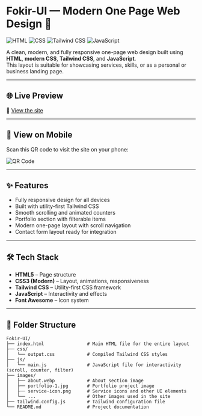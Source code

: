 # Fokir-UI — Modern One Page Web Design 🚀

![HTML](https://img.shields.io/badge/HTML5-E34F26?style=for-the-badge&logo=html5&logoColor=white)
![CSS](https://img.shields.io/badge/CSS3%20(Modern)-1572B6?style=for-the-badge&logo=css3&logoColor=white)
![Tailwind CSS](https://img.shields.io/badge/Tailwind_CSS-38B2AC?style=for-the-badge&logo=tailwind-css&logoColor=white)
![JavaScript](https://img.shields.io/badge/JavaScript-F7DF1E?style=for-the-badge&logo=javascript&logoColor=black)

A clean, modern, and fully responsive one-page web design built using **HTML**, **modern CSS**, **Tailwind CSS**, and **JavaScript**.  
This layout is suitable for showcasing services, skills, or as a personal or business landing page.

---

## 🌐 Live Preview

🔗 [View the site](https://m3tazz.github.io/Fokir-UI/)

---

## 📱 View on Mobile

Scan this QR code to visit the site on your phone:

![QR Code](https://api.qrserver.com/v1/create-qr-code/?size=200x200&data=https://m3tazz.github.io/Fokir-UI/)

---

## ✨ Features

- Fully responsive design for all devices
- Built with utility-first Tailwind CSS
- Smooth scrolling and animated counters
- Portfolio section with filterable items
- Modern one-page layout with scroll navigation
- Contact form layout ready for integration

---

## 🛠️ Tech Stack

- **HTML5** – Page structure
- **CSS3 (Modern)** – Layout, animations, responsiveness
- **Tailwind CSS** – Utility-first CSS framework
- **JavaScript** – Interactivity and effects
- **Font Awesome** – Icon system

---

## 📁 Folder Structure

```
Fokir-UI/
├── index.html                # Main HTML file for the entire layout
├── css/
│   └── output.css            # Compiled Tailwind CSS styles
├── js/
│   └── main.js               # JavaScript file for interactivity (scroll, counter, filter)
├── images/
│   ├── about.webp            # About section image
│   ├── portfolio-1.jpg       # Portfolio project image
│   ├── service-icon.png      # Service icons and other UI elements
│   └── ...                   # Other images used in the site
├── tailwind.config.js        # Tailwind configuration file
└── README.md                 # Project documentation
```
